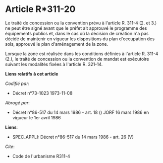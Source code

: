 # Article R*311-20

Le traité de concession ou la convention prévu à l'article R. 311-4 (2. et 3.) ne peut être signé avant que le préfet ait
approuvé le programme des équipements publics et, dans le cas où la décision de création n'a pas décidé de maintenir en
vigueur les dispositions du plan d'occupation des sols, approuvé le plan d'aménagement de la zone.

Lorsque la zone est réalisée dans les conditions définies à l'article R. 311-4 (2.), le traité de concession ou la convention
de mandat est exécutoire suivant les modalités fixées à l'article R. 321-14.

**Liens relatifs à cet article**

_Codifié par_:

  - Décret n°73-1023 1973-11-08

_Abrogé par_:

  - Décret n°86-517 du 14 mars 1986 - art. 18 () JORF 16 mars 1986 en vigueur le 1er avril 1986

**Liens**:

  - SPEC_APPLI: Décret n°86-517 du 14 mars 1986 - art. 26 (V)

_Cite_:

  - Code de l'urbanisme R311-4
